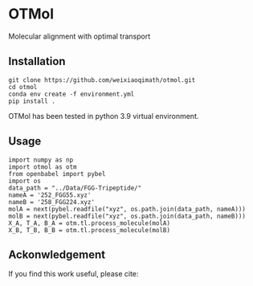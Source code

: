 # OTMol

Molecular alignment with optimal transport

## Installation


```
git clone https://github.com/weixiaoqimath/otmol.git
cd otmol
conda env create -f environment.yml
pip install .
```
OTMol has been tested in python 3.9 virtual environment.

## Usage

```
import numpy as np
import otmol as otm
from openbabel import pybel
import os
data_path = "../Data/FGG-Tripeptide/"
nameA = '252_FGG55.xyz'
nameB = '258_FGG224.xyz'
molA = next(pybel.readfile("xyz", os.path.join(data_path, nameA)))
molB = next(pybel.readfile("xyz", os.path.join(data_path, nameB)))
X_A, T_A, B_A = otm.tl.process_molecule(molA) 
X_B, T_B, B_B = otm.tl.process_molecule(molB)
```

## Ackonwledgement

If you find this work useful, please cite:
